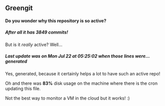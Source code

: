 ## Greengit

#### Do you wonder why this repository is so active?

##### After all it has 3849 commits!

But is it *really* active? Well...

##### Last update was on Mon Jul 22 at 05:25:02 when those lines were... generated

Yes, generated, because it certainly helps a lot to have such an active repo!

Oh and there was **83%** disk usage on the machine
where there is the cron updating this file.

Not the best way to monitor a VM in the cloud but it works! :)
